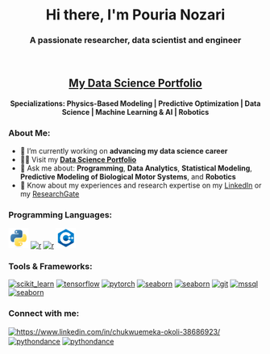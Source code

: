 <h1 align="center">Hi there, I'm Pouria Nozari</h1>
<h3 align="center">A passionate researcher, data scientist and engineer</h3>

![<img src="https://github.com/nozaripo/nozaripo/assets/40179311/c3e81a03-0358-4e32-94b9-25bca57bfad5" />](https://google.com)

[<h2 align="center">My Data Science Portfolio</h2>](https://github.com/nozaripo/Portfolio)



<h4 align="center">Specializations: <span style="color": "red;">Physics-Based Modeling  |  Predictive Optimization  |  Data Science 
 |  Machine Learning & AI  |  Robotics</span></h4>




<h3 align="left">About Me:</h3>
<!-- ![](https://komarev.com/ghpvc/?username=chuksoo&style=flat) -->

- 🔭 I’m currently working on **advancing my data science career**
- 👨‍💻 Visit my [**Data Science Portfolio**](https://github.com/nozaripo/Portfolio)
- 💬 Ask me about: **Programming**, **Data Analytics**, **Statistical Modeling**, **Predictive Modeling of Biological Motor Systems**, and **Robotics**
- 📄 Know about my experiences and research expertise on my [LinkedIn](https://www.linkedin.com/in/pouria-nozari/) or my [ResearchGate](https://www.researchgate.net/profile/Pouria-Nozari)


<h3 align="left">Programming Languages:</h3>
<p align="left">
<a href="https://www.python.org" target="_blank" rel="noreferrer"> <img src="https://raw.githubusercontent.com/devicons/devicon/master/icons/python/python-original.svg" alt="python" width="40" height="40"/></a> 
<a href="https://www.r-project.org" target="_blank" rel="noreferrer"> <img src="https://www.r-project.org/logo/Rlogo.svg" alt="r" width="40" height="40"/></a> 
<a href="https://www.mathworks.com/" target="_blank" rel="noreferrer"> <img src="https://upload.wikimedia.org/wikipedia/commons/2/21/Matlab_Logo.png" alt="r" width="40" height="40"/></a> 
 <a href="https://isocpp.org/" target="_blank" rel="noreferrer"> <img src="https://github.com/nozaripo/nozaripo/blob/main/pngegg.png" alt="r" width="40" height="40"/></a> 
 </p>

<h3 align="left">Tools & Frameworks:</h3>
<p align="left">
<a href="https://scikit-learn.org/" target="_blank" rel="noreferrer"> <img src="https://upload.wikimedia.org/wikipedia/commons/0/05/Scikit_learn_logo_small.svg" alt="scikit_learn" width="50" height="50"></a> 
<a href="https://www.tensorflow.org" target="_blank" rel="noreferrer"> <img src="https://www.vectorlogo.zone/logos/tensorflow/tensorflow-icon.svg" alt="tensorflow" width="40" height="40"/></a> 
<a href="https://pytorch.org/" target="_blank" rel="noreferrer"> <img src="https://www.vectorlogo.zone/logos/pytorch/pytorch-icon.svg" alt="pytorch" width="40" height="40"/></a> 
<a href="https://seaborn.pydata.org/" target="_blank" rel="noreferrer"> <img src="https://seaborn.pydata.org/_images/logo-mark-lightbg.svg" alt="seaborn" width="40" height="40"/></a> 
<a href="https://plotly.com/" target="_blank" rel="noreferrer"> <img src="https://avatars0.githubusercontent.com/u/5997976?s=400&amp;v=4" alt="seaborn" width="45" height="45"/></a> 
<a href="https://git-scm.com/" target="_blank" rel="noreferrer"> <img src="https://www.vectorlogo.zone/logos/git-scm/git-scm-icon.svg" alt="git" width="40" height="40"/></a>
<a href="https://www.mysql.com" target="_blank" rel="noreferrer"> <img src="https://www.svgrepo.com/show/303251/mysql-logo.svg" alt="mssql" width="60" height="60"/></a> 
<a href="https://www.mathworks.com/products/simulink.html" target="_blank" rel="noreferrer"> <img src="https://upload.wikimedia.org/wikipedia/commons/3/36/Simulink_Logo_%28non-wordmark%29.png" alt="seaborn" width="40" height="40"/></a> 
</p>


<h3 align="left">Connect with me:</h3>
<p align="left">
<a href="https://linkedin.com/in/https://www.linkedin.com/in/pouria-nozari/" target="blank"><img align="center" src="https://raw.githubusercontent.com/rahuldkjain/github-profile-readme-generator/master/src/images/icons/Social/linked-in-alt.svg" alt="https://www.linkedin.com/in/chukwuemeka-okoli-38686923/" height="30" width="40" /></a>
<a href="mailto:nozari.pouria@gmail.com" target="blank"><img align="center" src="https://upload.wikimedia.org/wikipedia/commons/7/7e/Gmail_icon_%282020%29.svg" alt="pythondance" height="30" width="35" /></a>
<a href="https://www.leetcode.com/nozaripo" target="blank"><img align="center" src="https://raw.githubusercontent.com/rahuldkjain/github-profile-readme-generator/master/src/images/icons/Social/leet-code.svg" alt="pythondance" height="30" width="40" /></a>
</p>


<!--
 <a href="https://www.docker.com/" target="_blank" rel="noreferrer"> <img src="https://raw.githubusercontent.com/devicons/devicon/master/icons/docker/docker-original-wordmark.svg" alt="docker" width="40" height="40"/> </a><a href="https://flask.palletsprojects.com/" target="_blank" rel="noreferrer"> <img src="https://www.vectorlogo.zone/logos/pocoo_flask/pocoo_flask-icon.svg" alt="flask" width="40" height="40"/>  </a><a href="https://hadoop.apache.org/" target="_blank" rel="noreferrer"> <img src="https://www.vectorlogo.zone/logos/apache_hadoop/apache_hadoop-icon.svg" alt="hadoop" width="40" height="40"/> </a>
<a href="https://heroku.com" target="_blank" rel="noreferrer"> <img src="https://www.vectorlogo.zone/logos/heroku/heroku-icon.svg" alt="heroku" width="40" height="40"/> </a><a href="https://hive.apache.org/" target="_blank" rel="noreferrer"> <img src="https://www.vectorlogo.zone/logos/apache_hive/apache_hive-icon.svg" alt="hive" width="40" height="40"/> </a><a href="https://kafka.apache.org/" target="_blank" rel="noreferrer"> <img src="https://www.vectorlogo.zone/logos/apache_kafka/apache_kafka-icon.svg" alt="kafka" width="40" height="40"/> </a> <a href="https://kubernetes.io" target="_blank" rel="noreferrer"> <img src="https://www.vectorlogo.zone/logos/kubernetes/kubernetes-icon.svg" alt="kubernetes" width="40" height="40"/> </a> 
-->

